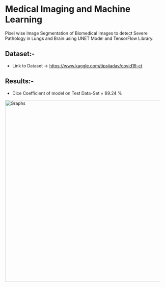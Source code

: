 # Medical Imaging and Machine Learning
Pixel wise Image Segmentation of Biomedical Images to detect Severe Pathology in Lungs and Brain using UNET Model and TensorFlow Library.

## Dataset:-
* Link to Dataset -> https://www.kaggle.com/tipsijadav/covid19-ct

## Results:-
* Dice Coefficient of model on Test Data-Set = 99.24 %

<img width="591" alt="Graphs" src="https://user-images.githubusercontent.com/77313485/123837567-a24ff380-d928-11eb-830d-7e46703819dc.png">
